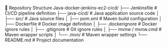 📂 Repository Structure
Java-docker-jenkins-ec2-cicd/
├── Jenkinsfile             # CI/CD pipeline definition
├── java-cicd/              # Java application source code
│   ├── src/                # Java source files
│   ├── pom.xml             # Maven build configuration
│   ├── Dockerfile          # Docker image definition
│   ├── .dockerignore       # Docker ignore rules
│   ├── .gitignore          # Git ignore rules
│   ├── mvnw / mvnw.cmd     # Maven wrapper scripts
│   └── .mvn/               # Maven wrapper settings
└── README.md               # Project documentation
